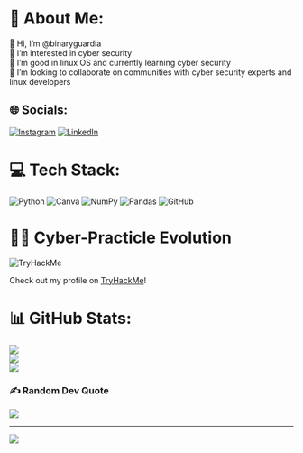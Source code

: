 # 💫 About Me:
👋 Hi, I’m @binaryguardia<br>👀 I’m interested in cyber security <br>🌱 I’m good in linux OS and currently learning cyber security<br>💞️ I’m looking to collaborate on communities with cyber security experts and linux developers


## 🌐 Socials:
[![Instagram](https://img.shields.io/badge/Instagram-%23E4405F.svg?logo=Instagram&logoColor=white)](https://www.instagram.com/only_neer4j/) [![LinkedIn](https://img.shields.io/badge/LinkedIn-%230077B5.svg?logo=linkedin&logoColor=white)](https://www.linkedin.com/in/neeraj-kumar-2ba511286/?trk=opento_sprofile_topcard) 

# 💻 Tech Stack:
![Python](https://img.shields.io/badge/python-3670A0?style=for-the-badge&logo=python&logoColor=ffdd54) ![Canva](https://img.shields.io/badge/Canva-%2300C4CC.svg?style=for-the-badge&logo=Canva&logoColor=white) ![NumPy](https://img.shields.io/badge/numpy-%23013243.svg?style=for-the-badge&logo=numpy&logoColor=white) ![Pandas](https://img.shields.io/badge/pandas-%23150458.svg?style=for-the-badge&logo=pandas&logoColor=white) ![GitHub](https://img.shields.io/badge/github-%23121011.svg?style=for-the-badge&logo=github&logoColor=white)

#  🕵️‍♂️ Cyber-Practicle Evolution
![TryHackMe](https://tryhackme-badges.s3.amazonaws.com/onlyneer4j.png)

Check out my profile on [TryHackMe](https://tryhackme.com/p/onlyneer4j)!

# 📊 GitHub Stats:
![](https://github-readme-stats.vercel.app/api?username=cybersphinx&theme=nightowl&hide_border=false&include_all_commits=false&count_private=false)<br/>
![](https://github-readme-streak-stats.herokuapp.com/?user=cybersphinx&theme=nightowl&hide_border=false)<br/>
![](https://github-readme-stats.vercel.app/api/top-langs/?username=cybersphinx&theme=nightowl&hide_border=false&include_all_commits=false&count_private=false&layout=compact)

### ✍️ Random Dev Quote
![](https://quotes-github-readme.vercel.app/api?type=vetical&theme=gruvbox)

---
[![](https://visitcount.itsvg.in/api?id=cybersphinx&icon=0&color=0)](https://visitcount.itsvg.in)

<!-- Proudly created with GPRM ( https://gprm.itsvg.in ) -->
